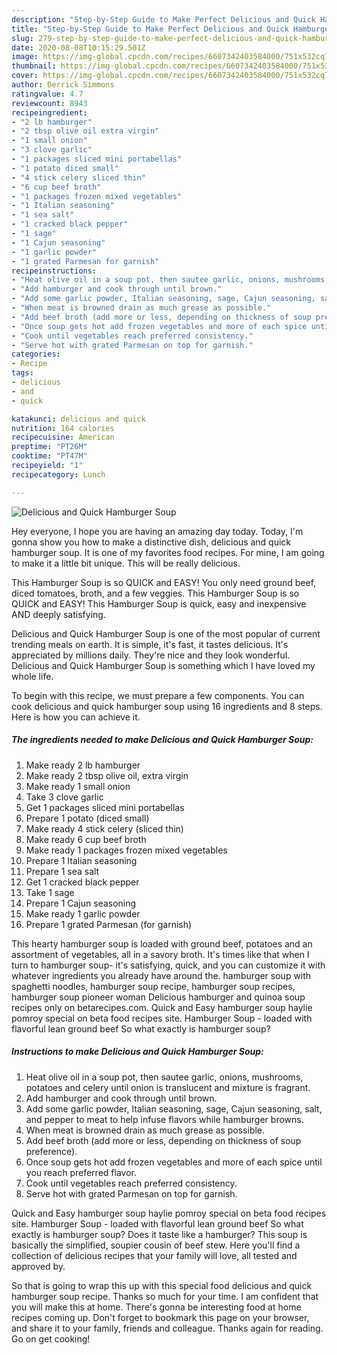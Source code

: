 ```yaml
---
description: "Step-by-Step Guide to Make Perfect Delicious and Quick Hamburger Soup"
title: "Step-by-Step Guide to Make Perfect Delicious and Quick Hamburger Soup"
slug: 279-step-by-step-guide-to-make-perfect-delicious-and-quick-hamburger-soup
date: 2020-08-08T10:15:29.501Z
image: https://img-global.cpcdn.com/recipes/6607342403584000/751x532cq70/delicious-and-quick-hamburger-soup-recipe-main-photo.jpg
thumbnail: https://img-global.cpcdn.com/recipes/6607342403584000/751x532cq70/delicious-and-quick-hamburger-soup-recipe-main-photo.jpg
cover: https://img-global.cpcdn.com/recipes/6607342403584000/751x532cq70/delicious-and-quick-hamburger-soup-recipe-main-photo.jpg
author: Derrick Simmons
ratingvalue: 4.7
reviewcount: 8943
recipeingredient:
- "2 lb hamburger"
- "2 tbsp olive oil extra virgin"
- "1 small onion"
- "3 clove garlic"
- "1 packages sliced mini portabellas"
- "1 potato diced small"
- "4 stick celery sliced thin"
- "6 cup beef broth"
- "1 packages frozen mixed vegetables"
- "1 Italian seasoning"
- "1 sea salt"
- "1 cracked black pepper"
- "1 sage"
- "1 Cajun seasoning"
- "1 garlic powder"
- "1 grated Parmesan for garnish"
recipeinstructions:
- "Heat olive oil in a soup pot, then sautee garlic, onions, mushrooms, potatoes  and celery until onion is translucent and mixture is fragrant."
- "Add hamburger and cook through until brown."
- "Add some garlic powder, Italian seasoning, sage, Cajun seasoning, salt, and pepper to meat to help infuse flavors while hamburger browns."
- "When meat is browned drain as much grease as possible."
- "Add beef broth (add more or less, depending on thickness of soup preference)."
- "Once soup gets hot add frozen vegetables and more of each spice until you reach preferred flavor."
- "Cook until vegetables reach preferred consistency."
- "Serve hot with grated Parmesan on top for garnish."
categories:
- Recipe
tags:
- delicious
- and
- quick

katakunci: delicious and quick 
nutrition: 164 calories
recipecuisine: American
preptime: "PT26M"
cooktime: "PT47M"
recipeyield: "1"
recipecategory: Lunch

---
```



![Delicious and Quick Hamburger Soup](https://img-global.cpcdn.com/recipes/6607342403584000/751x532cq70/delicious-and-quick-hamburger-soup-recipe-main-photo.jpg)

Hey everyone, I hope you are having an amazing day today. Today, I'm gonna show you how to make a distinctive dish, delicious and quick hamburger soup. It is one of my favorites food recipes. For mine, I am going to make it a little bit unique. This will be really delicious.

This Hamburger Soup is so QUICK and EASY! You only need ground beef, diced tomatoes, broth, and a few veggies. This Hamburger Soup is so QUICK and EASY! This Hamburger Soup is quick, easy and inexpensive AND deeply satisfying.

Delicious and Quick Hamburger Soup is one of the most popular of current trending meals on earth. It is simple, it's fast, it tastes delicious. It's appreciated by millions daily. They're nice and they look wonderful. Delicious and Quick Hamburger Soup is something which I have loved my whole life.


To begin with this recipe, we must prepare a few components. You can cook delicious and quick hamburger soup using 16 ingredients and 8 steps. Here is how you can achieve it.

<!--inarticleads1-->

##### The ingredients needed to make Delicious and Quick Hamburger Soup:

1. Make ready 2 lb hamburger
1. Make ready 2 tbsp olive oil, extra virgin
1. Make ready 1 small onion
1. Take 3 clove garlic
1. Get 1 packages sliced mini portabellas
1. Prepare 1 potato (diced small)
1. Make ready 4 stick celery (sliced thin)
1. Make ready 6 cup beef broth
1. Make ready 1 packages frozen mixed vegetables
1. Prepare 1 Italian seasoning
1. Prepare 1 sea salt
1. Get 1 cracked black pepper
1. Take 1 sage
1. Prepare 1 Cajun seasoning
1. Make ready 1 garlic powder
1. Prepare 1 grated Parmesan (for garnish)


This hearty hamburger soup is loaded with ground beef, potatoes and an assortment of vegetables, all in a savory broth. It&#39;s times like that when I turn to hamburger soup- it&#39;s satisfying, quick, and you can customize it with whatever ingredients you already have around the. hamburger soup with spaghetti noodles, hamburger soup recipe, hamburger soup recipes, hamburger soup pioneer woman Delicious hamburger and quinoa soup recipes only on betarecipes.com. Quick and Easy hamburger soup haylie pomroy special on beta food recipes site. Hamburger Soup - loaded with flavorful lean ground beef So what exactly is hamburger soup? 

<!--inarticleads2-->

##### Instructions to make Delicious and Quick Hamburger Soup:

1. Heat olive oil in a soup pot, then sautee garlic, onions, mushrooms, potatoes  and celery until onion is translucent and mixture is fragrant.
1. Add hamburger and cook through until brown.
1. Add some garlic powder, Italian seasoning, sage, Cajun seasoning, salt, and pepper to meat to help infuse flavors while hamburger browns.
1. When meat is browned drain as much grease as possible.
1. Add beef broth (add more or less, depending on thickness of soup preference).
1. Once soup gets hot add frozen vegetables and more of each spice until you reach preferred flavor.
1. Cook until vegetables reach preferred consistency.
1. Serve hot with grated Parmesan on top for garnish.


Quick and Easy hamburger soup haylie pomroy special on beta food recipes site. Hamburger Soup - loaded with flavorful lean ground beef So what exactly is hamburger soup? Does it taste like a hamburger? This soup is basically the simplified, soupier cousin of beef stew. Here you&#39;ll find a collection of delicious recipes that your family will love, all tested and approved by. 

So that is going to wrap this up with this special food delicious and quick hamburger soup recipe. Thanks so much for your time. I am confident that you will make this at home. There's gonna be interesting food at home recipes coming up. Don't forget to bookmark this page on your browser, and share it to your family, friends and colleague. Thanks again for reading. Go on get cooking!
